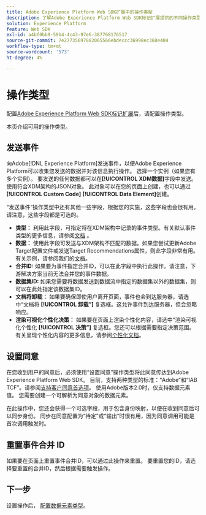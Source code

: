 ```yaml
---
title: Adobe Experience Platform Web SDK扩展中的操作类型
description: 了解Adobe Experience Platform Web SDK标记扩展提供的不同操作类型。
solution: Experience Platform
feature: Web SDK
exl-id: a4bf0bb9-59b4-4c43-97e6-387768176517
source-git-commit: 7e27735697882065566ebdeccc36998ec368e404
workflow-type: tm+mt
source-wordcount: '573'
ht-degree: 4%

---
```


# 操作类型

配置[Adobe Experience Platform Web SDK标记扩展](web-sdk-extension-configuration.md)后，请配置操作类型。

本页介绍可用的操作类型。

## 发送事件

向Adobe[!DNL Experience Platform]发送事件，以便Adobe Experience Platform可以收集您发送的数据并对该信息执行操作。 选择一个实例（如果您有多个实例）。 要发送的任何数据都可以在&#x200B;**[!UICONTROL XDM数据]**&#x200B;字段中发送。 使用符合XDM架构的JSON对象。 此对象可以在您的页面上创建，也可以通过&#x200B;**[!UICONTROL Custom Code]** **[!UICONTROL Data Element]**&#x200B;创建。

“发送事件”操作类型中还有其他一些字段，根据您的实施，这些字段也会很有用。 请注意，这些字段都是可选的。

- **类型：** 利用此字段，可指定将在XDM架构中记录的事件类型。有关默认事件类型的更多信息，请参阅[文档](https://experienceleague.adobe.com/docs/experience-platform/edge/fundamentals/tracking-events.html?lang=en#using-the-sendbeacon-api) 。
- **数据：** 使用此字段可发送与XDM架构不匹配的数据。如果您尝试更新Adobe Target配置文件或发送Target Recommendations属性，则此字段非常有用。 有关示例，请参阅我们的[文档](https://experienceleague.adobe.com/docs/experience-platform/edge/fundamentals/tracking-events.html?lang=en)。
- **合并ID:** 如果要为事件指定合并ID，可以在此字段中执行此操作。请注意，下游解决方案当前无法合并您的事件数据。
- **数据集ID:** 如果您需要将数据发送到数据流中指定的数据集以外的数据集，则可以在此处指定该数据集ID。
- **文档将卸载：** 如果要确保即使用户离开页面，事件也会到达服务器，请选中“文档将 **[!UICONTROL 卸载”]** 复选框。这允许事件到达服务器，但会忽略响应。
- **渲染可视化个性化决策：** 如果要在页面上渲染个性化内容，请选中“渲染可视化个性化 **[!UICONTROL 决策”]** 复选框。您还可以根据需要指定决策范围。 有关呈现个性化内容的更多信息，请参阅[个性化文档](https://experienceleague.adobe.com/docs/experience-platform/edge/personalization/rendering-personalization-content.html?lang=en#automatically-rendering-content)。

## 设置同意

在您收到用户的同意后，必须使用“设置同意”操作类型将此同意传达到Adobe Experience Platform Web SDK。 目前，支持两种类型的标准：“Adobe”和“IAB TCF”。请参阅[支持客户同意首选项](../consent/supporting-consent.md)。 使用Adobe版本2.0时，仅支持数据元素值。 您需要创建一个可解析为同意对象的数据元素。

在此操作中，您还会获得一个可选字段，用于包含身份映射，以便在收到同意后可以同步身份。 同步在同意配置为“待定”或“输出”时很有用，因为同意调用可能是首次调用触发时。

## 重置事件合并 ID

如果要在页面上重置事件合并ID，可以通过此操作来重置。 要重置您的ID，请选择要重置的合并ID，然后根据需要触发操作。

## 下一步

设置操作后， [配置数据元素类型](data-element-types.md)。

